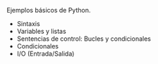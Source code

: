 Ejemplos básicos de Python.

* Sintaxis
* Variables y listas
* Sentencias de control: Bucles y condicionales
* Condicionales
* I/O (Entrada/Salida)
